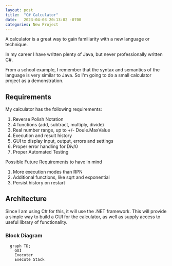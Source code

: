 ```yaml
---
layout: post
title:  "C# Calculator"
date:   2023-04-03 20:13:02 -0700
categories: New Project
---
```


A calculator is a great way to gain familiarity with a new language or technique.

In my career I have written plenty of Java, but never professionally written C#.

From a school example, I remember that the syntax and semantics of the language
is very similar to Java. So I'm going to do a small calculator project as a demonstration. 

## Requirements

My calculator has the following requirements:

  1. Reverse Polish Notation
  2. 4 functions (add, subtract, multiply, divide)
  3. Real number range, up to +/- Doule.MaxValue
  4. Execution and result history
  5. GUI to display input, output, errors and settings
  6. Proper error handling for Div/0
  7. Proper Automated Testing

Possible Future Requirements to have in mind

  1. More execution modes than RPN
  2. Additional functions, like sqrt and exponential
  3. Persist history on restart

## Architecture

Since I am using C# for this, it will use the .NET framework. This will provide a
simple way to build a GUI for the calculator, as well as supply access to useful
library of functionality. 

### Block Diagram 

```mermaid
  graph TD;
    GUI
    Executer 
    Execute Stack
  ```

